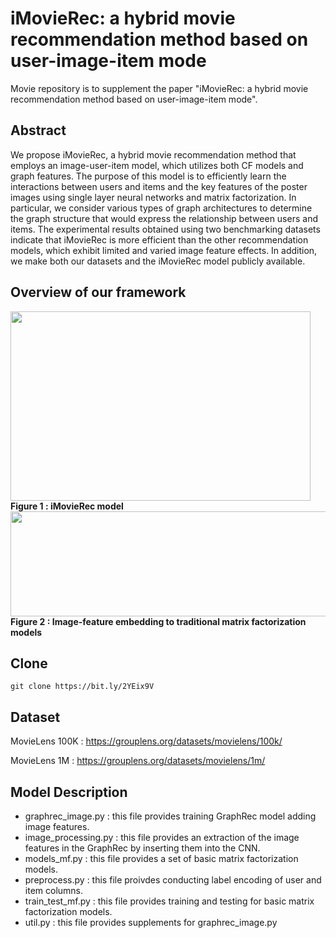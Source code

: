 # iMovieRec: a hybrid movie recommendation method based on user-image-item mode
Movie repository is to supplement the paper "iMovieRec: a hybrid movie recommendation method based on user-image-item mode".

## Abstract
We propose iMovieRec, a hybrid movie recommendation method that employs an image-user-item model, which utilizes both CF models and graph features. The purpose of this model is to efficiently learn the interactions between users and items and the key features of the poster images using single layer neural networks and matrix factorization. In particular, we consider various types of graph architectures to determine the graph structure that would express the relationship between users and items. The experimental results obtained using two benchmarking datasets indicate that iMovieRec is more efficient than the other recommendation models, which exhibit limited and varied image feature effects. In addition, we make both our datasets and the iMovieRec model publicly available.


## Overview of our framework
<img src="https://user-images.githubusercontent.com/43632309/105990739-43baeb00-60e6-11eb-8117-a12310ccc655.png" width="480" height="303">
<strong>Figure 1 : iMovieRec model</strong>
<br>
<img src="https://user-images.githubusercontent.com/43632309/105991281-effcd180-60e6-11eb-8cd4-b2420b0329c4.png" width="613" height="168">
<strong>Figure 2 : Image-feature embedding to traditional matrix factorization models</strong>


## Clone
```
git clone https://bit.ly/2YEix9V
```


## Dataset
MovieLens 100K : https://grouplens.org/datasets/movielens/100k/

MovieLens 1M : https://grouplens.org/datasets/movielens/1m/


## Model Description
* graphrec_image.py : this file provides training GraphRec model adding image features.
* image_processing.py : this file provides an extraction of the image features in the GraphRec by inserting them into the CNN.
* models_mf.py : this file provides a set of basic matrix factorization models.
* preprocess.py : this file proivdes conducting label encoding of user and item columns.
* train_test_mf.py : this file provides training and testing for basic matrix factorization models.
* util.py : this file provides supplements for graphrec_image.py
